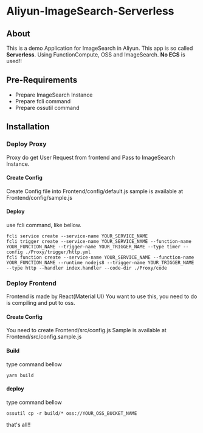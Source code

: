 # Aliyun-ImageSearch-Serverless
## About
This is a demo Application for ImageSearch in Aliyun.
This app is so called **Serverless**.
Using FunctionCompute, OSS and ImageSearch.
**No ECS** is used!!

## Pre-Requirements
- Prepare ImageSearch Instance
- Prepare fcli command
- Prepare ossutil command

## Installation
### Deploy Proxy
Proxy do get User Request from frontend and Pass to ImageSearch Instance.

#### Create Config
Create Config file into Frontend/config/default.js
sample is available at Frontend/config/sample.js

#### Deploy
use fcli command, like bellow.

```
fcli service create --service-name YOUR_SERVICE_NAME
fcli trigger create --service-name YOUR_SERVICE_NAME --function-name YOUR_FUNCTION_NAME --trigger-name YOUR_TRIGGER_NAME --type timer --config ./Proxy/trigger/http.yml
fcli function create --service-name YOUR_SERVICE_NAME --function-name YOUR_FUNCTION_NAME --runtime nodejs8 --trigger-name YOUR_TRIGGER_NAME --type http --handler index.handler --code-dir ./Proxy/code
```

### Deploy Frontend
Frontend is made by React(Material UI)
You want to use this, you need to do is compiling and put to oss.

#### Create Config
You need to create Frontend/src/config.js
Sample is available at Frontend/src/config.sample.js

#### Build
type command bellow

```
yarn build
```

#### deploy
type command bellow

```
ossutil cp -r build/* oss://YOUR_OSS_BUCKET_NAME
```

that's all!!
